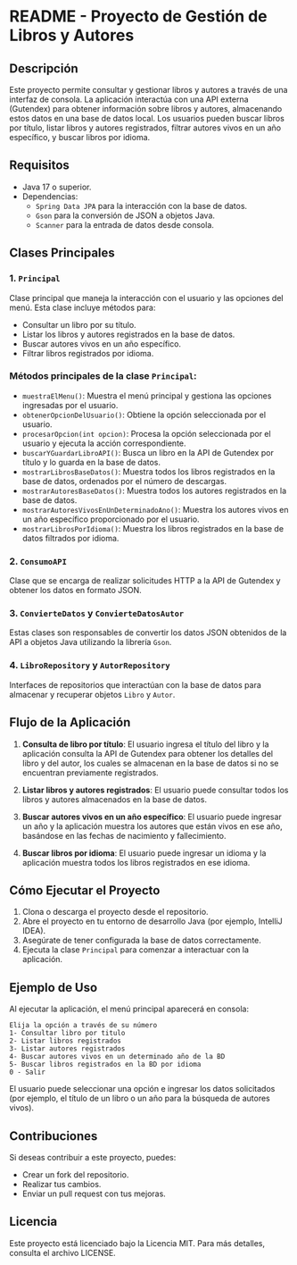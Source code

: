 # README - Proyecto de Gestión de Libros y Autores

## Descripción
Este proyecto permite consultar y gestionar libros y autores a través de una interfaz de consola. La aplicación interactúa con una API externa (Gutendex) para obtener información sobre libros y autores, almacenando estos datos en una base de datos local. Los usuarios pueden buscar libros por título, listar libros y autores registrados, filtrar autores vivos en un año específico, y buscar libros por idioma.

## Requisitos

- Java 17 o superior.
- Dependencias:
  - `Spring Data JPA` para la interacción con la base de datos.
  - `Gson` para la conversión de JSON a objetos Java.
  - `Scanner` para la entrada de datos desde consola.

## Clases Principales

### 1. `Principal`

Clase principal que maneja la interacción con el usuario y las opciones del menú. Esta clase incluye métodos para:

- Consultar un libro por su título.
- Listar los libros y autores registrados en la base de datos.
- Buscar autores vivos en un año específico.
- Filtrar libros registrados por idioma.

### Métodos principales de la clase `Principal`:

- `muestraElMenu()`: Muestra el menú principal y gestiona las opciones ingresadas por el usuario.
- `obtenerOpcionDelUsuario()`: Obtiene la opción seleccionada por el usuario.
- `procesarOpcion(int opcion)`: Procesa la opción seleccionada por el usuario y ejecuta la acción correspondiente.
- `buscarYGuardarLibroAPI()`: Busca un libro en la API de Gutendex por título y lo guarda en la base de datos.
- `mostrarLibrosBaseDatos()`: Muestra todos los libros registrados en la base de datos, ordenados por el número de descargas.
- `mostrarAutoresBaseDatos()`: Muestra todos los autores registrados en la base de datos.
- `mostrarAutoresVivosEnUnDeterminadoAno()`: Muestra los autores vivos en un año específico proporcionado por el usuario.
- `mostrarLibrosPorIdioma()`: Muestra los libros registrados en la base de datos filtrados por idioma.

### 2. `ConsumoAPI`

Clase que se encarga de realizar solicitudes HTTP a la API de Gutendex y obtener los datos en formato JSON.

### 3. `ConvierteDatos` y `ConvierteDatosAutor`

Estas clases son responsables de convertir los datos JSON obtenidos de la API a objetos Java utilizando la librería `Gson`.

### 4. `LibroRepository` y `AutorRepository`

Interfaces de repositorios que interactúan con la base de datos para almacenar y recuperar objetos `Libro` y `Autor`.

## Flujo de la Aplicación

1. **Consulta de libro por título**: El usuario ingresa el título del libro y la aplicación consulta la API de Gutendex para obtener los detalles del libro y del autor, los cuales se almacenan en la base de datos si no se encuentran previamente registrados.

2. **Listar libros y autores registrados**: El usuario puede consultar todos los libros y autores almacenados en la base de datos.

3. **Buscar autores vivos en un año específico**: El usuario puede ingresar un año y la aplicación muestra los autores que están vivos en ese año, basándose en las fechas de nacimiento y fallecimiento.

4. **Buscar libros por idioma**: El usuario puede ingresar un idioma y la aplicación muestra todos los libros registrados en ese idioma.

## Cómo Ejecutar el Proyecto

1. Clona o descarga el proyecto desde el repositorio.
2. Abre el proyecto en tu entorno de desarrollo Java (por ejemplo, IntelliJ IDEA).
3. Asegúrate de tener configurada la base de datos correctamente.
4. Ejecuta la clase `Principal` para comenzar a interactuar con la aplicación.

## Ejemplo de Uso

Al ejecutar la aplicación, el menú principal aparecerá en consola:

```
Elija la opción a través de su número
1- Consultar libro por titulo
2- Listar libros registrados
3- Listar autores registrados
4- Buscar autores vivos en un determinado año de la BD
5- Buscar libros registrados en la BD por idioma
0 - Salir
```

El usuario puede seleccionar una opción e ingresar los datos solicitados (por ejemplo, el título de un libro o un año para la búsqueda de autores vivos).

## Contribuciones

Si deseas contribuir a este proyecto, puedes:

- Crear un fork del repositorio.
- Realizar tus cambios.
- Enviar un pull request con tus mejoras.

## Licencia

Este proyecto está licenciado bajo la Licencia MIT. Para más detalles, consulta el archivo LICENSE.
